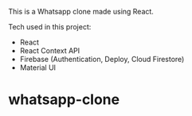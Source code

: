 This is a Whatsapp clone made using React.

Tech used in this project:

- React
- React Context API
- Firebase (Authentication, Deploy, Cloud Firestore)
- Material UI
# whatsapp-clone
